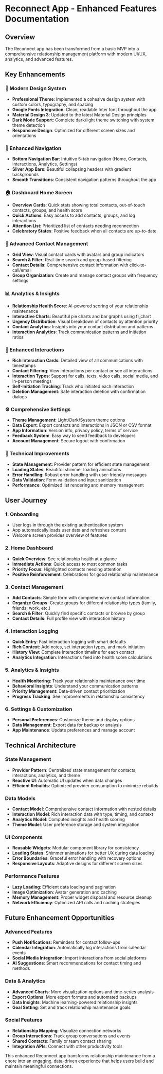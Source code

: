 # Reconnect App - Enhanced Features Documentation

## Overview
The Reconnect app has been transformed from a basic MVP into a comprehensive relationship management platform with modern UI/UX, analytics, and advanced features.

## Key Enhancements

### 🎨 Modern Design System
- **Professional Theme**: Implemented a cohesive design system with custom colors, typography, and spacing
- **Google Fonts Integration**: Clean, readable Inter font throughout the app
- **Material Design 3**: Updated to the latest Material Design principles
- **Dark Mode Support**: Complete dark/light theme switching with system theme detection
- **Responsive Design**: Optimized for different screen sizes and orientations

### 🧭 Enhanced Navigation
- **Bottom Navigation Bar**: Intuitive 5-tab navigation (Home, Contacts, Interactions, Analytics, Settings)
- **Sliver App Bars**: Beautiful collapsing headers with gradient backgrounds
- **Smooth Transitions**: Consistent navigation patterns throughout the app

### 🏠 Dashboard Home Screen
- **Overview Cards**: Quick stats showing total contacts, out-of-touch contacts, groups, and health score
- **Quick Actions**: Easy access to add contacts, groups, and log interactions
- **Attention List**: Prioritized list of contacts needing reconnection
- **Celebratory States**: Positive feedback when all contacts are up-to-date

### 👥 Advanced Contact Management
- **Grid View**: Visual contact cards with avatars and group indicators
- **Search & Filter**: Real-time search and group-based filtering
- **Contact Details**: Comprehensive contact information with click-to-call/email
- **Group Organization**: Create and manage contact groups with frequency settings

### 📊 Analytics & Insights
- **Relationship Health Score**: AI-powered scoring of your relationship maintenance
- **Interactive Charts**: Beautiful pie charts and bar graphs using fl_chart
- **Urgency Distribution**: Visual breakdown of contacts by attention priority
- **Contact Analytics**: Insights into your contact distribution and patterns
- **Interaction Analytics**: Track communication patterns and initiation ratios

### 💬 Enhanced Interactions
- **Rich Interaction Cards**: Detailed view of all communications with timestamps
- **Contact Filtering**: View interactions per contact or see all interactions
- **Interaction Types**: Support for calls, texts, video calls, social media, and in-person meetings
- **Self-Initiation Tracking**: Track who initiated each interaction
- **Deletion Management**: Safe interaction deletion with confirmation dialogs

### ⚙️ Comprehensive Settings
- **Theme Management**: Light/Dark/System theme options
- **Data Export**: Export contacts and interactions in JSON or CSV format
- **App Information**: Version info, privacy policy, terms of service
- **Feedback System**: Easy way to send feedback to developers
- **Account Management**: Secure logout with confirmation

### 🔧 Technical Improvements
- **State Management**: Provider pattern for efficient state management
- **Loading States**: Beautiful shimmer loading animations
- **Error Handling**: Robust error handling with user-friendly messages
- **Data Validation**: Form validation and input sanitization
- **Performance**: Optimized list rendering and memory management

## User Journey

### 1. Onboarding
- User logs in through the existing authentication system
- App automatically loads user data and refreshes content
- Welcome screen provides overview of features

### 2. Home Dashboard
- **Quick Overview**: See relationship health at a glance
- **Immediate Actions**: Quick access to most common tasks
- **Priority Focus**: Highlighted contacts needing attention
- **Positive Reinforcement**: Celebrations for good relationship maintenance

### 3. Contact Management
- **Add Contacts**: Simple form with comprehensive contact information
- **Organize Groups**: Create groups for different relationship types (family, friends, work, etc.)
- **Search & Filter**: Quickly find specific contacts or browse by group
- **Contact Details**: Full profile view with interaction history

### 4. Interaction Logging
- **Quick Entry**: Fast interaction logging with smart defaults
- **Rich Context**: Add notes, set interaction types, and mark initiation
- **History View**: Complete interaction timeline for each contact
- **Analytics Integration**: Interactions feed into health score calculations

### 5. Analytics & Insights
- **Health Monitoring**: Track your relationship maintenance over time
- **Behavioral Insights**: Understand your communication patterns
- **Priority Management**: Data-driven contact prioritization
- **Progress Tracking**: See improvements in relationship consistency

### 6. Settings & Customization
- **Personal Preferences**: Customize theme and display options
- **Data Management**: Export data for backup or analysis
- **App Maintenance**: Update preferences and manage account

## Technical Architecture

### State Management
- **Provider Pattern**: Centralized state management for contacts, interactions, analytics, and theme
- **Reactive UI**: Automatic UI updates when data changes
- **Efficient Rebuilds**: Optimized provider consumption to minimize rebuilds

### Data Models
- **Contact Model**: Comprehensive contact information with nested details
- **Interaction Model**: Rich interaction data with type, timing, and context
- **Analytics Model**: Computed insights and health scoring
- **Theme Model**: User preference storage and system integration

### UI Components
- **Reusable Widgets**: Modular component library for consistency
- **Loading States**: Shimmer animations for better UX during data loading
- **Error Boundaries**: Graceful error handling with recovery options
- **Responsive Layouts**: Adaptive designs for different screen sizes

### Performance Features
- **Lazy Loading**: Efficient data loading and pagination
- **Image Optimization**: Avatar generation and caching
- **Memory Management**: Proper widget disposal and resource cleanup
- **Network Efficiency**: Optimized API calls and caching strategies

## Future Enhancement Opportunities

### Advanced Features
- **Push Notifications**: Reminders for contact follow-ups
- **Calendar Integration**: Automatically log interactions from calendar events
- **Social Media Integration**: Import interactions from social platforms
- **AI Suggestions**: Smart recommendations for contact timing and methods

### Data & Analytics
- **Advanced Charts**: More visualization options and time-series analysis
- **Export Options**: More export formats and automated backups
- **Data Insights**: Machine learning-powered relationship insights
- **Goal Setting**: Set and track relationship maintenance goals

### Social Features
- **Relationship Mapping**: Visualize connection networks
- **Group Interactions**: Track group conversations and events
- **Shared Contacts**: Family or team contact sharing
- **Integration APIs**: Connect with other productivity tools

This enhanced Reconnect app transforms relationship maintenance from a chore into an engaging, data-driven experience that helps users build and maintain meaningful connections.